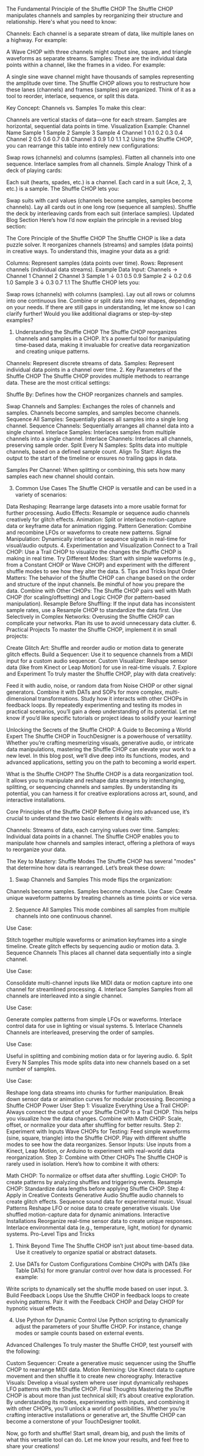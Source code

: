 
The Fundamental Principle of the Shuffle CHOP
The Shuffle CHOP manipulates channels and samples by reorganizing their structure and relationship. Here's what you need to know:

Channels: Each channel is a separate stream of data, like multiple lanes on a highway. For example:

A Wave CHOP with three channels might output sine, square, and triangle waveforms as separate streams.
Samples: These are the individual data points within a channel, like the frames in a video. For example:

A single sine wave channel might have thousands of samples representing the amplitude over time.
The Shuffle CHOP allows you to restructure how these lanes (channels) and frames (samples) are organized. Think of it as a tool to reorder, interlace, sequence, or split this data.

Key Concept: Channels vs. Samples
To make this clear:

Channels are vertical stacks of data—one for each stream.
Samples are horizontal, sequential data points in time.
Visualization Example:
Channel Name	Sample 1	Sample 2	Sample 3	Sample 4
Channel 1	0.1	0.2	0.3	0.4
Channel 2	0.5	0.6	0.7	0.8
Channel 3	0.9	1.0	1.1	1.2
Using the Shuffle CHOP, you can rearrange this table into entirely new configurations:

Swap rows (channels) and columns (samples).
Flatten all channels into one sequence.
Interlace samples from all channels.
Simple Analogy
Think of a deck of playing cards:

Each suit (hearts, spades, etc.) is a channel.
Each card in a suit (Ace, 2, 3, etc.) is a sample.
The Shuffle CHOP lets you:

Swap suits with card values (channels become samples, samples become channels).
Lay all cards out in one long row (sequence all samples).
Shuffle the deck by interleaving cards from each suit (interlace samples).
Updated Blog Section
Here’s how I’d now explain the principle in a revised blog section:

The Core Principle of the Shuffle CHOP
The Shuffle CHOP is like a data puzzle solver. It reorganizes channels (streams) and samples (data points) in creative ways. To understand this, imagine your data as a grid:

Columns: Represent samples (data points over time).
Rows: Represent channels (individual data streams).
Example Data Input:
Channels →	Channel 1	Channel 2	Channel 3
Sample 1 ↓	0.1	0.5	0.9
Sample 2 ↓	0.2	0.6	1.0
Sample 3 ↓	0.3	0.7	1.1
The Shuffle CHOP lets you:

Swap rows (channels) with columns (samples).
Lay out all rows or columns into one continuous line.
Combine or split data into new shapes, depending on your needs.
If there are still gaps in understanding, let me know so I can clarify further! Would you like additional diagrams or step-by-step examples?


1. Understanding the Shuffle CHOP
The Shuffle CHOP reorganizes channels and samples in a CHOP. It’s a powerful tool for manipulating time-based data, making it invaluable for creative data reorganization and creating unique patterns.

Channels: Represent discrete streams of data.
Samples: Represent individual data points in a channel over time.
2. Key Parameters of the Shuffle CHOP
The Shuffle CHOP provides multiple methods to rearrange data. These are the most critical settings:

Shuffle By:
Defines how the CHOP reorganizes channels and samples.

Swap Channels and Samples: Exchanges the roles of channels and samples. Channels become samples, and samples become channels.
Sequence All Samples: Sequentially places all samples into a single long channel.
Sequence Channels: Sequentially arranges all channel data into a single channel.
Interlace Samples: Interlaces samples from multiple channels into a single channel.
Interlace Channels: Interlaces all channels, preserving sample order.
Split Every N Samples: Splits data into multiple channels, based on a defined sample count.
Align To Start:
Aligns the output to the start of the timeline or ensures no trailing gaps in data.

Samples Per Channel:
When splitting or combining, this sets how many samples each new channel should contain.

3. Common Use Cases
The Shuffle CHOP is versatile and can be used in a variety of scenarios:

Data Reshaping: Rearrange large datasets into a more usable format for further processing.
Audio Effects: Resample or sequence audio channels creatively for glitch effects.
Animation: Split or interlace motion-capture data or keyframe data for animation rigging.
Pattern Generation: Combine and recombine LFOs or waveforms to create new patterns.
Signal Manipulation: Dynamically interlace or sequence signals in real-time for visual/audio outputs.
4. Experimentation and Visualization
Connect to a Trail CHOP: Use a Trail CHOP to visualize the changes the Shuffle CHOP is making in real time.
Try Different Modes: Start with simple waveforms (e.g., from a Constant CHOP or Wave CHOP) and experiment with the different shuffle modes to see how they alter the data.
5. Tips and Tricks
Input Order Matters: The behavior of the Shuffle CHOP can change based on the order and structure of the input channels. Be mindful of how you prepare the data.
Combine with Other CHOPs: The Shuffle CHOP pairs well with Math CHOP (for scaling/offsetting) and Logic CHOP (for pattern-based manipulation).
Resample Before Shuffling: If the input data has inconsistent sample rates, use a Resample CHOP to standardize the data first.
Use Selectively in Complex Networks: Overusing the Shuffle CHOP can complicate your networks. Plan its use to avoid unnecessary data clutter.
6. Practical Projects
To master the Shuffle CHOP, implement it in small projects:

Create Glitch Art: Shuffle and reorder audio or motion data to generate glitch effects.
Build a Sequencer: Use it to sequence channels from a MIDI input for a custom audio sequencer.
Custom Visualizer: Reshape sensor data (like from Kinect or Leap Motion) for use in real-time visuals.
7. Explore and Experiment
To truly master the Shuffle CHOP, play with data creatively:

Feed it with audio, noise, or random data from Noise CHOP or other signal generators.
Combine it with DATs and SOPs for more complex, multi-dimensional transformations.
Study how it interacts with other CHOPs in feedback loops.
By repeatedly experimenting and testing its modes in practical scenarios, you’ll gain a deep understanding of its potential. Let me know if you’d like specific tutorials or project ideas to solidify your learning!



Unlocking the Secrets of the Shuffle CHOP: A Guide to Becoming a World Expert
The Shuffle CHOP in TouchDesigner is a powerhouse of versatility. Whether you’re crafting mesmerizing visuals, generative audio, or intricate data manipulations, mastering the Shuffle CHOP can elevate your work to a new level. In this blog post, we’ll dive deep into its functions, modes, and advanced applications, setting you on the path to becoming a world expert.

What is the Shuffle CHOP?
The Shuffle CHOP is a data reorganization tool. It allows you to manipulate and reshape data streams by interchanging, splitting, or sequencing channels and samples. By understanding its potential, you can harness it for creative explorations across art, sound, and interactive installations.

Core Principles of the Shuffle CHOP
Before diving into advanced use, it’s crucial to understand the two basic elements it deals with:

Channels: Streams of data, each carrying values over time.
Samples: Individual data points in a channel.
The Shuffle CHOP enables you to manipulate how channels and samples interact, offering a plethora of ways to reorganize your data.

The Key to Mastery: Shuffle Modes
The Shuffle CHOP has several "modes" that determine how data is rearranged. Let’s break these down:

1. Swap Channels and Samples
This mode flips the organization:

Channels become samples.
Samples become channels.
Use Case: Create unique waveform patterns by treating channels as time points or vice versa.

2. Sequence All Samples
This mode combines all samples from multiple channels into one continuous channel.

Use Case:

Stitch together multiple waveforms or animation keyframes into a single timeline.
Create glitch effects by sequencing audio or motion data.
3. Sequence Channels
This places all channel data sequentially into a single channel.

Use Case:

Consolidate multi-channel inputs like MIDI data or motion capture into one channel for streamlined processing.
4. Interlace Samples
Samples from all channels are interleaved into a single channel.

Use Case:

Generate complex patterns from simple LFOs or waveforms.
Interlace control data for use in lighting or visual systems.
5. Interlace Channels
Channels are interleaved, preserving the order of samples.

Use Case:

Useful in splitting and combining motion data or for layering audio.
6. Split Every N Samples
This mode splits data into new channels based on a set number of samples.

Use Case:

Reshape long data streams into chunks for further manipulation.
Break down sensor data or animation curves for modular processing.
Becoming a Shuffle CHOP Power User
Step 1: Visualize Everything
Use a Trail CHOP: Always connect the output of your Shuffle CHOP to a Trail CHOP. This helps you visualize how the data changes.
Combine with Math CHOP: Scale, offset, or normalize your data after shuffling for better results.
Step 2: Experiment with Inputs
Wave CHOPs for Testing: Feed simple waveforms (sine, square, triangle) into the Shuffle CHOP. Play with different shuffle modes to see how the data reorganizes.
Sensor Inputs: Use inputs from a Kinect, Leap Motion, or Arduino to experiment with real-world data reorganization.
Step 3: Combine with Other CHOPs
The Shuffle CHOP is rarely used in isolation. Here’s how to combine it with others:

Math CHOP: To normalize or offset data after shuffling.
Logic CHOP: To create patterns by analyzing shuffles and triggering events.
Resample CHOP: Standardize data lengths before applying Shuffle CHOP.
Step 4: Apply in Creative Contexts
Generative Audio
Shuffle audio channels to create glitch effects.
Sequence sound data for experimental music.
Visual Patterns
Reshape LFO or noise data to create generative visuals.
Use shuffled motion-capture data for dynamic animations.
Interactive Installations
Reorganize real-time sensor data to create unique responses.
Interlace environmental data (e.g., temperature, light, motion) for dynamic systems.
Pro-Level Tips and Tricks
1. Think Beyond Time
The Shuffle CHOP isn’t just about time-based data. Use it creatively to organize spatial or abstract datasets.

2. Use DATs for Custom Configurations
Combine CHOPs with DATs (like Table DATs) for more granular control over how data is processed. For example:

Write scripts to dynamically set the shuffle mode based on user input.
3. Build Feedback Loops
Use the Shuffle CHOP in feedback loops to create evolving patterns. Pair it with the Feedback CHOP and Delay CHOP for hypnotic visual effects.

4. Use Python for Dynamic Control
Use Python scripting to dynamically adjust the parameters of your Shuffle CHOP. For instance, change modes or sample counts based on external events.

Advanced Challenges
To truly master the Shuffle CHOP, test yourself with the following:

Custom Sequencer: Create a generative music sequencer using the Shuffle CHOP to rearrange MIDI data.
Motion Remixing: Use Kinect data to capture movement and then shuffle it to create new choreography.
Interactive Visuals: Develop a visual system where user input dynamically reshapes LFO patterns with the Shuffle CHOP.
Final Thoughts
Mastering the Shuffle CHOP is about more than just technical skill; it’s about creative exploration. By understanding its modes, experimenting with inputs, and combining it with other CHOPs, you’ll unlock a world of possibilities. Whether you’re crafting interactive installations or generative art, the Shuffle CHOP can become a cornerstone of your TouchDesigner toolkit.

Now, go forth and shuffle! Start small, dream big, and push the limits of what this versatile tool can do. Let me know your results, and feel free to share your creations!

